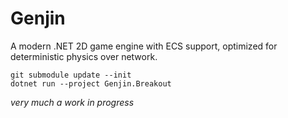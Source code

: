 # Genjin

A modern .NET 2D game engine with ECS support, optimized for deterministic physics over network.

```
git submodule update --init
dotnet run --project Genjin.Breakout
```

_very much a work in progress_

